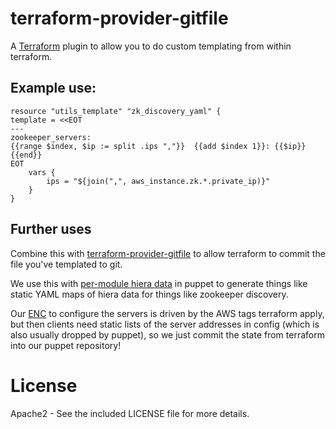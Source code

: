 # terraform-provider-gitfile

A [Terraform](http://terraform.io) plugin to allow you to do custom templating
from within terraform.

## Example use:

    resource "utils_template" "zk_discovery_yaml" {
    template = <<EOT
    ---
    zookeeper_servers:
    {{range $index, $ip := split .ips ","}}  {{add $index 1}}: {{$ip}}
    {{end}}
    EOT
        vars {
            ips = "${join(",", aws_instance.zk.*.private_ip)}"
        }
    }

## Further uses

Combine this with [terraform-provider-gitfile](https://github.com/Yelp/terraform-provider-gitfile)
to allow terraform to commit the file you've templated to git.

We use this with [per-module hiera data](https://github.com/ripienaar/puppet-module-data) in puppet
to generate things like static YAML maps of hiera data for things like zookeeper discovery.

Our [ENC](https://docs.puppetlabs.com/guides/external_nodes.html) to configure the servers is
driven by the AWS tags terraform apply, but then clients need static lists of the server addresses
in config (which is also usually dropped by puppet), so we just commit the state from terraform
into our puppet repository!

# License

Apache2 - See the included LICENSE file for more details.

